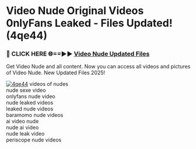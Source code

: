 # Video Nude Original Videos 0nlyFans Leaked - Files Updated! (4qe44)

<h3>🔴 CLICK HERE 🌐==►► <a href="https://tinyurl.com/yrmya6cz" rel="nofollow">Video Nude Updated Files</a></h3>

Get Video Nude and all content. Now you can access all videos and pictures of Video Nude. New Updated Files 2025!

[![4qe44](https://i.imgur.com/FMdXYCs.gif)](https://tinyurl.com/yrmya6cz)
videos of nudes<br>
nude sexe video<br>
onlyfans nude video<br>
nude leaked videos<br>
leaked nude videos<br>
baramomo nude videos<br>
ai video nude<br>
nude ai video<br>
nude leak video<br>
periscope nude videos